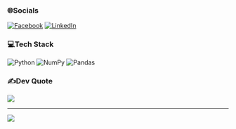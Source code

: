 ### 🌐Socials
[![Facebook](https://img.shields.io/badge/Facebook-%231877F2.svg?logo=Facebook&logoColor=white)](https://www.facebook.com/ngcn9614) [![LinkedIn](https://img.shields.io/badge/LinkedIn-%230077B5.svg?logo=linkedin&logoColor=white)](https://www.linkedin.com/in/ngocanlam/) 

### 💻Tech Stack
![Python](https://img.shields.io/badge/python-3670A0?style=for-the-badge&logo=python&logoColor=ffdd54) ![NumPy](https://img.shields.io/badge/numpy-%23013243.svg?style=for-the-badge&logo=numpy&logoColor=white) ![Pandas](https://img.shields.io/badge/pandas-%23150458.svg?style=for-the-badge&logo=pandas&logoColor=white)

### ✍️Dev Quote
![](https://quotes-github-readme.vercel.app/api?type=horizontal&theme=dark)

---
[![](https://visitcount.itsvg.in/api?id=NgocAnLam&icon=0&color=0)](https://visitcount.itsvg.in)

